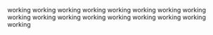 working
working
working
working
working
working
working
working
working
working
working
working
working
working
working
working
working
